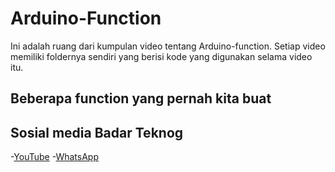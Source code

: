 # Arduino-Function 
Ini adalah ruang dari kumpulan video tentang Arduino-function. Setiap video memiliki foldernya sendiri yang berisi kode yang digunakan selama video itu.
## Beberapa function yang pernah kita buat

## Sosial media Badar Teknog

-[YouTube](https://youtube.com/badarteknog)
-[WhatsApp](https://chat.whatsapp.com/I6U3KmrqnQfKv9JLi29ZmO)
